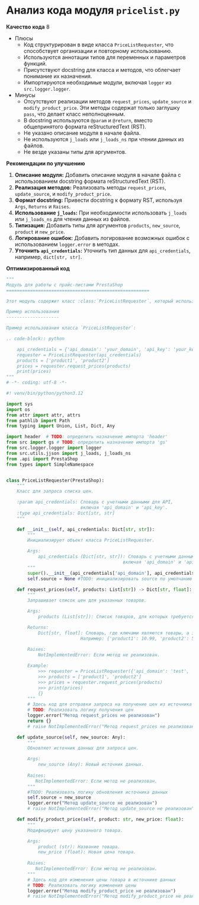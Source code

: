 # Анализ кода модуля `pricelist.py`

**Качество кода**
8
-  Плюсы
    - Код структурирован в виде класса `PriceListRequester`, что способствует организации и повторному использованию.
    - Используются аннотации типов для переменных и параметров функций.
    - Присутствуют docstring для класса и методов, что облегчает понимание их назначения.
    - Импортируются необходимые модули, включая `logger` из `src.logger.logger`.
-  Минусы
    - Отсутствуют реализации методов `request_prices`, `update_source` и `modify_product_price`. Эти методы содержат только заглушку `pass`, что делает класс неполноценным.
    - В docstring используются `@param` и `@return`, вместо общепринятого формата reStructuredText (RST).
    - Не указано описание модуля в начале файла.
    - Не используются `j_loads` или `j_loads_ns` при чтении данных из файлов.
    - Не везде указаны типы для аргументов.

**Рекомендации по улучшению**

1.  **Описание модуля:** Добавить описание модуля в начале файла с использованием docstring формата reStructuredText (RST).
2.  **Реализация методов:** Реализовать методы `request_prices`, `update_source`, и `modify_product_price`.
3.  **Формат docstring:** Привести docstring к формату RST, используя `Args`, `Returns` и `Raises`.
4.  **Использование `j_loads`:** При необходимости использовать `j_loads` или `j_loads_ns` для чтения данных из файлов.
5.  **Типизация:** Добавить типы для аргументов `products`, `new_source`, `product` и `new_price`.
6.  **Логирование ошибок:** Добавить логирование возможных ошибок с использованием `logger.error` в методах.
7.  **Уточнить `api_credentials`:** Уточнить тип данных для `api_credentials`, например, `dict[str, str]`.

**Оптимизированный код**

```python
"""
Модуль для работы с прайс-листами PrestaShop
======================================================

Этот модуль содержит класс :class:`PriceListRequester`, который используется для запроса и изменения цен товаров в PrestaShop.

Пример использования
--------------------

Пример использования класса `PriceListRequester`:

.. code-block:: python

    api_credentials = {'api_domain': 'your_domain', 'api_key': 'your_key'}
    requester = PriceListRequester(api_credentials)
    products = ['product1', 'product2']
    prices = requester.request_prices(products)
    print(prices)
"""
# -*- coding: utf-8 -*-

#! venv/bin/python/python3.12

import sys
import os
from attr import attr, attrs
from pathlib import Path
from typing import Union, List, Dict, Any

import header  # TODO: определить назначение импорта 'header'
from src import gs # TODO: определить назначение импорта 'gs'
from src.logger.logger import logger
from src.utils.jjson import j_loads, j_loads_ns
from .api import PrestaShop
from types import SimpleNamespace


class PriceListRequester(PrestaShop):
    """
    Класс для запроса списка цен.

    :param api_credentials: Словарь с учетными данными для API,
                            включая 'api_domain' и 'api_key'.
    :type api_credentials: Dict[str, str]
    """

    def __init__(self, api_credentials: Dict[str, str]):
        """
        Инициализирует объект класса PriceListRequester.

        Args:
            api_credentials (Dict[str, str]): Словарь с учетными данными для API,
                                            включая 'api_domain' и 'api_key'.
        """
        super().__init__(api_credentials['api_domain'], api_credentials['api_key'])
        self.source = None #TODO: инициализировать source по умолчанию

    def request_prices(self, products: List[str]) -> Dict[str, float]:
        """
        Запрашивает список цен для указанных товаров.

        Args:
            products (List[str]): Список товаров, для которых требуется получить цены.

        Returns:
            Dict[str, float]: Словарь, где ключами являются товары, а значениями - их цены.
                            Например: {'product1': 10.99, 'product2': 5.99}
        
        Raises:
            NotImplementedError: Если метод не реализован.

        Example:
            >>> requester = PriceListRequester({'api_domain': 'test', 'api_key': 'test_key'})
            >>> products = ['product1', 'product2']
            >>> prices = requester.request_prices(products)
            >>> print(prices)
            {}
        """
        # Здесь код для отправки запроса на получение цен из источника данных
        # TODO: Реализовать логику получения цен
        logger.error("Метод request_prices не реализован")
        return {}
        # raise NotImplementedError("Метод request_prices не реализован")

    def update_source(self, new_source: Any):
        """
        Обновляет источник данных для запроса цен.

        Args:
            new_source (Any): Новый источник данных.
        
        Raises:
           NotImplementedError: Если метод не реализован.
        """
        #TODO: Реализовать логику обновления источника данных
        self.source = new_source
        logger.error("Метод update_source не реализован")
        # raise NotImplementedError("Метод update_source не реализован")

    def modify_product_price(self, product: str, new_price: float):
        """
        Модифицирует цену указанного товара.

        Args:
            product (str): Название товара.
            new_price (float): Новая цена товара.
        
        Raises:
           NotImplementedError: Если метод не реализован.
        """
        # Здесь код для изменения цены товара в источнике данных
        # TODO: Реализовать логику изменения цены
        logger.error("Метод modify_product_price не реализован")
        # raise NotImplementedError("Метод modify_product_price не реализован")
```